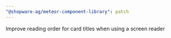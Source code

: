 ```yaml
---
"@shopware-ag/meteor-component-library": patch
---
```


Improve reading order for card titles when using a screen reader
